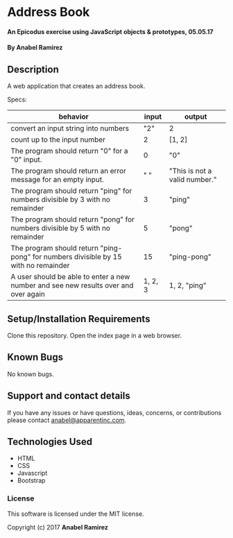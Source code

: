 # Address Book

#### An Epicodus exercise using JavaScript objects & prototypes, 05.05.17

#### **By Anabel Ramirez**

## Description

A web application that creates an address book.


Specs:<br>

|  behavior | input  | output  |
|---|---|---|
| convert an input string into numbers  | "2"  | 2  |
| count up to the input number  | 2  | [1, 2]  |
| The program should return "0" for a "0" input. | 0 | "0" |
| The program should return an error message for an empty input. | " " | "This is not a valid number." |
| The program should return "ping" for numbers divisible by 3 with no remainder | 3 | "ping" |
| The program should return "pong" for numbers divisible by 5 with no remainder | 5 | "pong" |
| The program should return "ping-pong" for numbers divisible by 15 with no remainder | 15 | "ping-pong" |
| A user should be able to enter a new number and see new results over and over again | 1, 2, 3 | 1, 2, "ping" |


## Setup/Installation Requirements

Clone this repository.
Open the index page in a web browser.

## Known Bugs

No known bugs.

## Support and contact details

If you have any issues or have questions, ideas, concerns, or contributions please contact anabel@apparentinc.com.

## Technologies Used

* HTML
* CSS
* Javascript
* Bootstrap

### License
This software is licensed under the MIT license.

Copyright (c) 2017 **Anabel Ramirez**
